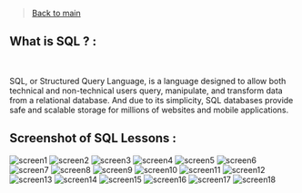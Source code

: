 > [Back to  main](./README.md)
## What is SQL ? : 
<br>

SQL, or Structured Query Language, is a language designed to allow both technical and non-technical users query, manipulate, and transform data from a relational database. And due to its simplicity, SQL databases provide safe and scalable storage for millions of websites and mobile applications.


## Screenshot of SQL Lessons : 

![screen1](./images/screen1.png)
![screen2](./images/screen2.png)
![screen3](./images/screen3.png)
![screen4](./images/screen4.png)
![screen5](.//images/screen5.png)
![screen6](./images/screen6.png)
![screen7](./images/screen7.png)
![screen8](./images/screen8.png)
![screen9](./images/screen9.png)
![screen10](./images/screen10.png)
![screen11](./images/screen11.png)
![screen12](./images/screen12.png)
![screen13](./images/screen13.png)
![screen14](./images/screen14.png)
![screen15](./images/screen15.png)
![screen16](./images/screen16.png)
![screen17](./images/screen17.png)
![screen18](./images/screen18.png)